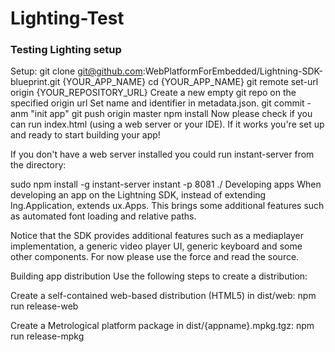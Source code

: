 # Lighting-Test
### Testing Lighting setup

Setup: 
git clone git@github.com:WebPlatformForEmbedded/Lightning-SDK-blueprint.git {YOUR_APP_NAME}
cd {YOUR_APP_NAME}
git remote set-url origin {YOUR_REPOSITORY_URL}
Create a new empty git repo on the specified origin url
Set name and identifier in metadata.json.
git commit -anm "init app"
git push origin master
npm install
Now please check if you can run index.html (using a web server or your IDE). If it works you're set up and ready to start building your app!

If you don't have a web server installed you could run instant-server from the directory:

sudo npm install -g instant-server
instant -p 8081 ./
Developing apps
When developing an app on the Lightning SDK, instead of extending lng.Application, extends ux.Apps. This brings some additional features such as automated font loading and relative paths.

Notice that the SDK provides additional features such as a mediaplayer implementation, a generic video player UI, generic keyboard and some other components. For now please use the force and read the source.

Building app distribution
Use the following steps to create a distribution:

Create a self-contained web-based distribution (HTML5) in dist/web: npm run release-web

Create a Metrological platform package in dist/{appname}.mpkg.tgz: npm run release-mpkg
